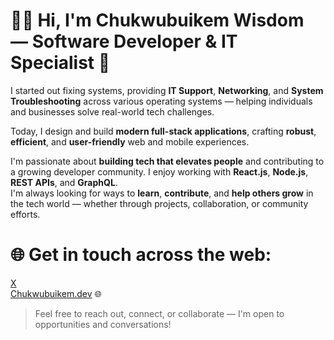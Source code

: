 <!--
**chibuikewis/chibuikewis** is a ✨ _special_ ✨ repository because its `README.md` (this file) appears on your GitHub profile.

Here are some ideas to get you started:

- 🔭 I’m currently working on ...
- 🌱 I’m currently learning ...
- 👯 I’m looking to collaborate on ...
- 🤔 I’m looking for help with ...
- 💬 Ask me about ...
- 📫 How to reach me: ...
- 😄 Pronouns: ...
- ⚡ Fun fact: ...
-->
# 👨‍💻 Hi, I'm Chukwubuikem Wisdom — Software Developer & IT Specialist 🚀


I started out fixing systems, providing **IT Support**, **Networking**, and **System Troubleshooting** across various operating systems — helping individuals and businesses solve real-world tech challenges.

Today, I design and build **modern full-stack applications**, crafting **robust**, **efficient**, and **user-friendly** web and mobile experiences.

I'm passionate about **building tech that elevates people** and contributing to a growing developer community. I enjoy working with **React.js**, **Node.js**, **REST APIs**, and **GraphQL**.  
I'm always looking for ways to **learn**, **contribute**, and **help others grow** in the tech world — whether through projects, collaboration, or community efforts.

#

# 🌐 Get in touch across the web:


  <a href="https://x.com/vanstecX" target="_blank">X</a>  
<a href="https://chukwubuikem.dev" target="_blank">Chukwubuikem.dev</a> 🌐

> Feel free to reach out, connect, or collaborate — I'm open to opportunities and conversations!


<!--### My Projects:
1. [**Task Manager App**](https://github.com/johndoe/task-manager) - A full-stack web app with user authentication and a MongoDB backend.
2. [**Personal Blog**](https://github.com/johndoe/personal-blog) - Built with **React** and **Tailwind CSS**, with **Node.js** API for content management.
3. [**E-Commerce Website**](https://github.com/johndoe/e-commerce-app) - A complete e-commerce app using **React**, **Redux**, and **MongoDB**.
-->
